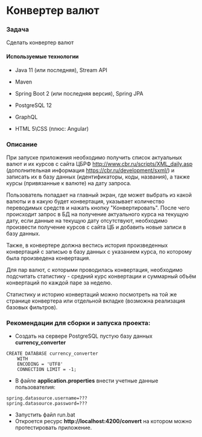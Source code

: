 # Конвертер валют

### Задача

Сделать конвертер валют

#### Используемые технологии

- Java 11 (или последняя), Stream API

- Maven

- Spring Boot 2 (или последняя версия), Spring JPA

- PostgreSQL 12

- GraphQL

- HTML 5\CSS (плюс: Angular)

### Описание

При запуске приложения необходимо получить список актуальных валют и их курсов с сайта ЦБРФ http://www.cbr.ru/scripts/XML_daily.asp (дополнительная информация https://cbr.ru/development/sxml/) и записать их в базу данных (идентификаторы, коды, названия), а также курсы (привязанные к валюте) на дату запроса.

Пользователь попадает на главный экран, где может выбрать из какой валюты и в какую будет конвертация, указывает количество переводимых средств и нажать кнопку "Конвертировать". После чего происходит запрос в БД на получение актуального курса на текущую дату, если данные на текущую дату отсутствуют, необходимо произвести получение курсов с сайта ЦБ и добавить новые записи в базу данных.

Также, в конвертере должна вестись история произведенных конвертаций с записью в базу данных с указанием курса, по которому была произведена конвертация.

Для пар валют, с которыми проводилась конвертация, необходимо подсчитать статистику - средний курс конвертации и суммарный объём конвертаций по каждой паре за неделю.

Статистику и историю конвертаций можно посмотреть на той же странице конвертера или отдельной вкладке (возможна реализация базовых фильтров).

### Рекомендации для сборки и запуска проекта:

- Создать на сервере PostgreSQL пустую базу данных **currency_converter**
```
CREATE DATABASE currency_converter
    WITH 
    ENCODING = 'UTF8'
    CONNECTION LIMIT = -1;
```
- В файле **application.properties** внести учетные данные пользователия:
```
spring.datasource.username=???
spring.datasource.password=???
```
- Запустить файл run.bat
- Откроется ресурс **http://localhost:4200/convert** на котором можно протестировать приложение.
